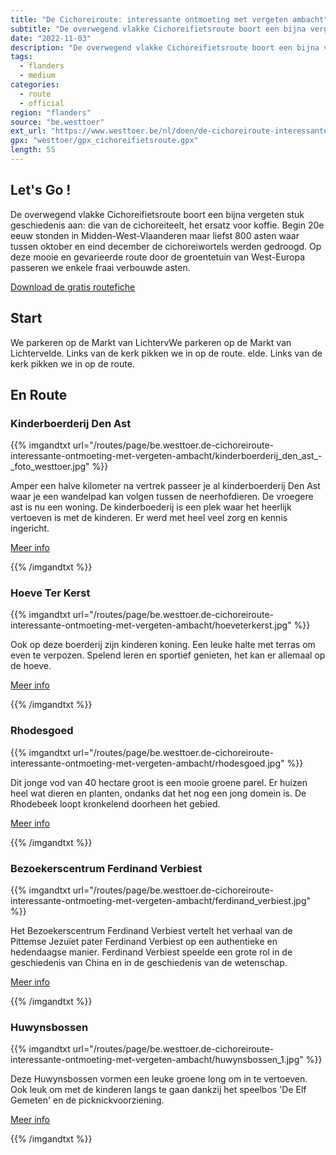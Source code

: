 ```yaml
---
title: "De Cichoreiroute: interessante ontmoeting met vergeten ambacht"
subtitle: "De overwegend vlakke Cichoreifietsroute boort een bijna vergeten stuk geschiedenis aan: die van de cichoreiteelt, het ersatz voor koffie"
date: "2022-11-03"
description: "De overwegend vlakke Cichoreifietsroute boort een bijna vergeten stuk geschiedenis aan: die van de cichoreiteelt, het ersatz voor koffie" 
tags:
  - flanders
  - medium
categories: 
  - route
  - official
region: "flanders"
source: "be.westtoer"
ext_url: "https://www.westtoer.be/nl/doen/de-cichoreiroute-interessante-ontmoeting-met-vergeten-ambacht"
gpx: "westtoer/gpx_cichoreifietsroute.gpx"
length: 55
---
```


## Let's Go !

De overwegend vlakke Cichoreifietsroute boort een bijna vergeten stuk geschiedenis aan: die van de cichoreiteelt, het ersatz voor koffie. Begin 20e eeuw stonden in Midden-West-Vlaanderen maar liefst 800 asten waar tussen oktober en eind december de cichoreiwortels werden gedroogd. Op deze mooie en gevarieerde route door de groentetuin van West-Europa passeren we enkele fraai verbouwde asten.

[Download de gratis routefiche](https://www.westtoer.be/sites/westtoer_2015/files/westtoer/doen/routes/de_cichoreiroute.pdf)

## Start 

We parkeren op de Markt van LichtervWe parkeren op de Markt van Lichtervelde. Links van de kerk pikken we in op de route. elde. Links van de kerk pikken we in op de route. 

## En Route

### Kinderboerderij Den Ast

{{% imgandtxt url="/routes/page/be.westtoer.de-cichoreiroute-interessante-ontmoeting-met-vergeten-ambacht/kinderboerderij_den_ast_-_foto_westtoer.jpg" %}}

Amper een halve kilometer na vertrek passeer je al kinderboerderij Den Ast waar je een wandelpad kan volgen tussen de neerhofdieren. De vroegere ast is nu een woning. De kinderboederij is een plek waar het heerlijk vertoeven is met de kinderen. Er werd met heel veel zorg en kennis ingericht.

[Meer info](https://www.westtoer.be/nl/doen/kinderboerderij-den-ast)

{{% /imgandtxt %}}

### Hoeve Ter Kerst

{{% imgandtxt url="/routes/page/be.westtoer.de-cichoreiroute-interessante-ontmoeting-met-vergeten-ambacht/hoeveterkerst.jpg" %}}

Ook op deze boerderij zijn kinderen koning. Een leuke halte met terras om even te verpozen. Spelend leren en sportief genieten, het kan er allemaal op de hoeve.

[Meer info](https://www.westtoer.be/nl/doen/hoeve-ter-kerst)

{{% /imgandtxt %}}

### Rhodesgoed

{{% imgandtxt url="/routes/page/be.westtoer.de-cichoreiroute-interessante-ontmoeting-met-vergeten-ambacht/rhodesgoed.jpg" %}}

Dit jonge vod van 40 hectare groot is een mooie groene parel. Er huizen heel wat dieren en planten, ondanks dat het nog een jong domein is. De Rhodebeek loopt kronkelend doorheen het gebied.

[Meer info](https://www.westtoer.be/nl/doen/rhodesgoed)

{{% /imgandtxt %}}

### Bezoekerscentrum Ferdinand Verbiest

{{% imgandtxt url="/routes/page/be.westtoer.de-cichoreiroute-interessante-ontmoeting-met-vergeten-ambacht/ferdinand_verbiest.jpg" %}}

Het Bezoekerscentrum Ferdinand Verbiest vertelt het verhaal van de Pittemse Jezuïet pater Ferdinand Verbiest  op een authentieke en hedendaagse manier. Ferdinand Verbiest speelde een grote rol in de geschiedenis van China en in de geschiedenis van de wetenschap. 

[Meer info](https://www.westtoer.be/nl/doen/bezoekerscentrum-ferdinand-verbiest)

{{% /imgandtxt %}}

### Huwynsbossen

{{% imgandtxt url="/routes/page/be.westtoer.de-cichoreiroute-interessante-ontmoeting-met-vergeten-ambacht/huwynsbossen_1.jpg" %}}

Deze Huwynsbossen vormen een leuke groene long om in te vertoeven. Ook leuk om met de kinderen langs te gaan dankzij het speelbos 'De Elf Gemeten' en de picknickvoorziening.

[Meer info](https://www.westtoer.be/nl/doen/huwynsbossen)

{{% /imgandtxt %}}
